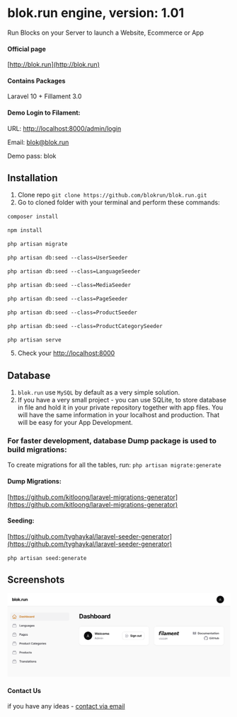 # blok.run engine, version: 1.01
Run Blocks on your Server to launch a Website, Ecommerce or App

#### Official page
[http://blok.run](http://blok.run)

#### Contains Packages
Laravel 10 + Fillament 3.0

#### Demo Login to Filament:
URL: [http://localhost:8000/admin/login](http://localhost:8000/admin/login)

Email: blok@blok.run 

Demo pass: blok

## Installation
1. Clone repo `git clone https://github.com/blokrun/blok.run.git`
2. Go to cloned folder with your terminal and perform these commands:

`composer install` 

`npm install` 

`php artisan migrate`

`php artisan db:seed --class=UserSeeder`

`php artisan db:seed --class=LanguageSeeder`

`php artisan db:seed --class=MediaSeeder`

`php artisan db:seed --class=PageSeeder`

`php artisan db:seed --class=ProductSeeder`

`php artisan db:seed --class=ProductCategorySeeder`

`php artisan serve`



5. Check your [http://localhost:8000](http://localhost:8000)

## Database
1. `blok.run` use `MySQL` by default as a very simple solution. 
2. If you have a very small project - you can use SQLite, to store database in file and hold it in your private repository together with app files. You will have the same information in your localhost and production. That will be easy for your App Development.

### For faster development, database Dump package is used to build migrations:
To create migrations for all the tables, run:
`php artisan migrate:generate`

#### Dump Migrations: 
[https://github.com/kitloong/laravel-migrations-generator](https://github.com/kitloong/laravel-migrations-generator)

#### Seeding:
[https://github.com/tyghaykal/laravel-seeder-generator](https://github.com/tyghaykal/laravel-seeder-generator)

`php artisan seed:generate`

## Screenshots
![blok.run CMS Dashboard](/public/blokrun/cms-home.png)

#### Contact Us
if you have any ideas -  [contact via email](mailto:hello@xecode.lt)
